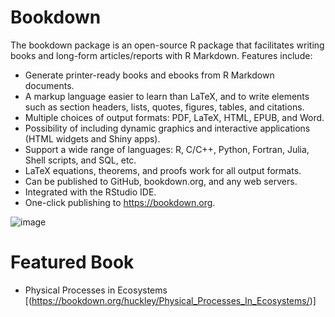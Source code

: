 # Bookdown
The bookdown package is an open-source R package that facilitates writing books and long-form articles/reports with R Markdown. Features include:

* Generate printer-ready books and ebooks from R Markdown documents.
* A markup language easier to learn than LaTeX, and to write elements such as section headers, lists, quotes, figures, tables, and citations.
* Multiple choices of output formats: PDF, LaTeX, HTML, EPUB, and Word.
* Possibility of including dynamic graphics and interactive applications (HTML widgets and Shiny apps).
* Support a wide range of languages: R, C/C++, Python, Fortran, Julia, Shell scripts, and SQL, etc.
* LaTeX equations, theorems, and proofs work for all output formats.
* Can be published to GitHub, bookdown.org, and any web servers.
* Integrated with the RStudio IDE.
* One-click publishing to https://bookdown.org.


![image](https://github.com/ParthaPRay/Bookdown/assets/1689639/4b432233-69ab-460a-9a22-491e0f4ed42b)


# Featured Book

* Physical Processes in Ecosystems [(https://bookdown.org/huckley/Physical_Processes_In_Ecosystems/)]
